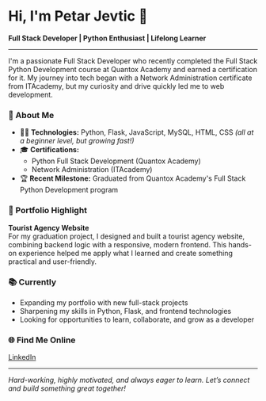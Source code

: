 # Hi, I'm Petar Jevtic 👋

**Full Stack Developer | Python Enthusiast | Lifelong Learner**

---

I'm a passionate Full Stack Developer who recently completed the Full Stack Python Development course at Quantox Academy and earned a certification for it. My journey into tech began with a Network Administration certificate from ITAcademy, but my curiosity and drive quickly led me to web development.

### 🚀 About Me

- 🧑‍💻 **Technologies:** Python, Flask, JavaScript, MySQL, HTML, CSS *(all at a beginner level, but growing fast!)*
- 🎓 **Certifications:**  
  - Python Full Stack Development (Quantox Academy)  
  - Network Administration (ITAcademy)
- 🏆 **Recent Milestone:** Graduated from Quantox Academy's Full Stack Python Development program

### 🌟 Portfolio Highlight

**Tourist Agency Website**  
For my graduation project, I designed and built a tourist agency website, combining backend logic with a responsive, modern frontend. This hands-on experience helped me apply what I learned and create something practical and user-friendly.

### 📚 Currently

- Expanding my portfolio with new full-stack projects
- Sharpening my skills in Python, Flask, and frontend technologies
- Looking for opportunities to learn, collaborate, and grow as a developer

### 🌐 Find Me Online

[LinkedIn](https://tinyurl.com/3fr379bz)

---

*Hard-working, highly motivated, and always eager to learn. Let’s connect and build something great together!*